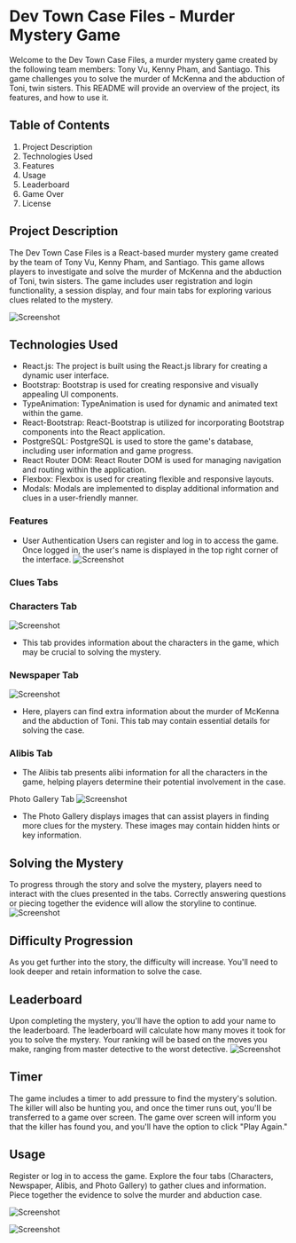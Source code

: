 # Dev Town Case Files - Murder Mystery Game

Welcome to the Dev Town Case Files, a murder mystery game created by the following team members: Tony Vu, Kenny Pham, and Santiago. This game challenges you to solve the murder of McKenna and the abduction of Toni, twin sisters. This README will provide an overview of the project, its features, and how to use it.

## Table of Contents
1. Project Description
2. Technologies Used
3. Features
4. Usage
5. Leaderboard
6. Game Over
7. License

## Project Description
The Dev Town Case Files is a React-based murder mystery game created by the team of Tony Vu, Kenny Pham, and Santiago. This game allows players to investigate and solve the murder of McKenna and the abduction of Toni, twin sisters. The game includes user registration and login functionality, a session display, and four main tabs for exploring various clues related to the mystery.

![Screenshot](./src/assets/StartGame.png)


## Technologies Used

* React.js: The project is built using the React.js library for creating a dynamic user interface.
* Bootstrap: Bootstrap is used for creating responsive and visually appealing UI components.
* TypeAnimation: TypeAnimation is used for dynamic and animated text within the game.
* React-Bootstrap: React-Bootstrap is utilized for incorporating Bootstrap components into the React application.
* PostgreSQL: PostgreSQL is used to store the game's database, including user information and game progress.
* React Router DOM: React Router DOM is used for managing navigation and routing within the application.
* Flexbox: Flexbox is used for creating flexible and responsive layouts.
* Modals: Modals are implemented to display additional information and clues in a user-friendly manner.

### Features
- User Authentication
Users can register and log in to access the game.
Once logged in, the user's name is displayed in the top right corner of the interface.
![Screenshot](./src/assets/Sessions.png)

### Clues Tabs

### Characters Tab
![Screenshot](./src/assets/Character.png)
- This tab provides information about the characters in the game, which may be crucial to solving the mystery.

### Newspaper Tab
![Screenshot](./src/assets/Newspaper.png)
- Here, players can find extra information about the murder of McKenna and the abduction of Toni. This tab may contain essential details for solving the case.

### Alibis Tab
- The Alibis tab presents alibi information for all the characters in the game, helping players determine their potential involvement in the case.

Photo Gallery Tab
![Screenshot](./src/assets/Photogallery.png)
- The Photo Gallery displays images that can assist players in finding more clues for the mystery. These images may contain hidden hints or key information.


## Solving the Mystery
To progress through the story and solve the mystery, players need to interact with the clues presented in the tabs.
Correctly answering questions or piecing together the evidence will allow the storyline to continue.
![Screenshot](./src/assets/TextBased.png)


## Difficulty Progression
As you get further into the story, the difficulty will increase.
You'll need to look deeper and retain information to solve the case.

## Leaderboard
Upon completing the mystery, you'll have the option to add your name to the leaderboard.
The leaderboard will calculate how many moves it took for you to solve the mystery.
Your ranking will be based on the moves you make, ranging from master detective to the worst detective.
![Screenshot](./src/assets/Leaderboard.png)


## Timer
The game includes a timer to add pressure to find the mystery's solution.
The killer will also be hunting you, and once the timer runs out, you'll be transferred to a game over screen.
The game over screen will inform you that the killer has found you, and you'll have the option to click "Play Again."

## Usage
Register or log in to access the game.
Explore the four tabs (Characters, Newspaper, Alibis, and Photo Gallery) to gather clues and information.
Piece together the evidence to solve the murder and abduction case.

![Screenshot](./src/assets/Registration.png)

![Screenshot](./src/assets/Login.png)

